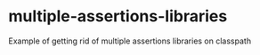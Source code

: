 # multiple-assertions-libraries
Example of getting rid of multiple assertions libraries on classpath
